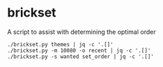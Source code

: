 # brickset

A script to assist with determining the optimal order

```
./brickset.py themes | jq -c '.[]'
./brickset.py -m 10080 -o recent | jq -c '.[]'
./brickset.py -s wanted set_order | jq -c '.[]'
```